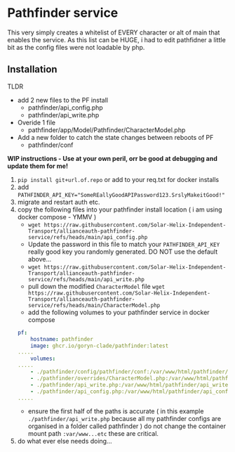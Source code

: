 # Pathfinder service

This very simply creates a whitelist of EVERY character or alt of main that enables the service. As this list can be HUGE, i had to edit pathfidner a little bit as the config files were not loadable by php.


## Installation

TLDR 
- add 2 new files to the PF install
  - pathfinder/api_config.php
  - pathfinder/api_write.php
- Overide 1 file
  - pathfinder/app/Model/Pathfinder/CharacterModel.php
- Add a new folder to catch the state changes between reboots of PF
  - pathfinder/conf


**WIP instructions - Use at your own peril, orr be good at debugging and update them for me!**

1. `pip install git+url.of.repo` or add to your req.txt for docker installs
1. add `PATHFINDER_API_KEY="SomeREallyGoodAPIPassword123.SrslyMakeitGood!"`
1. migrate and restart auth etc.
1. copy the following files into your pathfinder install location ( i am using docker compose - YMMV  )
   - `wget https://raw.githubusercontent.com/Solar-Helix-Independent-Transport/allianceauth-pathfinder-service/refs/heads/main/api_config.php`
   - Update the password in this file to match your `PATHFINDER_API_KEY` really good key you randomly generated. DO NOT use the default above...
   - `wget https://raw.githubusercontent.com/Solar-Helix-Independent-Transport/allianceauth-pathfinder-service/refs/heads/main/api_write.php`
   - pull down the modified `CharacterModel` file `wget https://raw.githubusercontent.com/Solar-Helix-Independent-Transport/allianceauth-pathfinder-service/refs/heads/main/CharacterModel.php`
   - add the following volumes to your pathfinder service in docker compose
    ```yaml
    pf:
        hostname: pathfinder
        image: ghcr.io/goryn-clade/pathfinder:latest
    .....
        volumes:
    .....
        - ./pathfinder/config/pathfinder/conf:/var/www/html/pathfinder/conf
        - ./pathfinder/overrides/CharacterModel.php:/var/www/html/pathfinder/app/Model/Pathfinder/CharacterModel.php
        - ./pathfinder/api_write.php:/var/www/html/pathfinder/api_write.php
        - ./pathfinder/api_config.php:/var/www/html/pathfinder/api_config.php
    .....
    ```
   - ensure the first half of the paths is accurate ( in this example `./pathfinder/api_write.php` because all my pathfinder configs are organised in a folder called pathfinder ) do not change the container mount path `:var/www...etc` these are critical.
1. do what ever else needs doing...